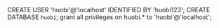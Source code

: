 CREATE USER 'huobi'@'localhost' IDENTIFIED BY 'huobi123';
CREATE DATABASE `huobi`;
grant all privileges on huobi.* to 'huobi'@'localhost';
